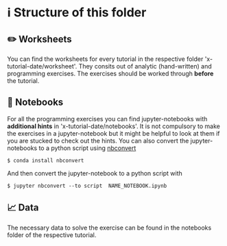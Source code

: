 #  :information_source: Structure of this folder
## :pencil2: Worksheets
You can find the worksheets for every tutorial in the respective folder 'x-tutorial-date/worksheet'.
They consits out of analytic (hand-written) and programming exercises. The exercises should be worked through **before** the tutorial.
## :notebook: Notebooks
For all the programming exercises you can find jupyter-notebooks with **additional hints** in 'x-tutorial-date/notebooks'.
It is not compulsory to make the exercises in a jupyter-notebook but it might be helpful to look at them if you are stucked
to check out the hints.
You can also convert the jupyter-notebooks to a python script using [nbconvert](https://nbconvert.readthedocs.io/en/latest/install.html)
```
$ conda install nbconvert
```
And then convert the jupyter-notebook to a python script with
```
$ jupyter nbconvert --to script  NAME_NOTEBOOK.ipynb

```

## :chart_with_upwards_trend: Data
The necessary data to solve the exercise can be found in the notebooks folder of the respective tutorial.

